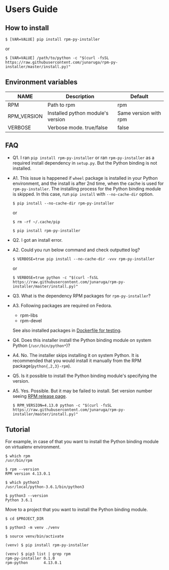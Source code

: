 # Users Guide

## How to install

```
$ [VAR=VALUE] pip install rpm-py-installer
```
or

```
$ [VAR=VALUE] /path/to/python -c "$(curl -fsSL https://raw.githubusercontent.com/junaruga/rpm-py-installer/master/install.py)"
```

## Environment variables

| NAME | Description | Default |
| ---- | ----------- | ------- |
| RPM | Path to rpm | rpm |
| RPM_VERSION | Installed python module's version | Same version with rpm |
| VERBOSE | Verbose mode. true/false | false |


## FAQ

- Q1. I ran `pip install rpm-py-installer` or ran `rpm-py-installer` as a required install dependency in `setup.py`. But the Python binding is not installed.
- A1. This issue is happened if `wheel` package is installed in your Python environment, and the install is after 2nd time, when the cache is used for `rpm-py-installer`. The installing process for the Python binding module is skipped. In this case, run `pip install` with `--no-cache-dir` option.

  ```
  $ pip install --no-cache-dir rpm-py-installer
  ```

  or

  ```
  $ rm -rf ~/.cache/pip

  $ pip install rpm-py-installer
  ```

- Q2. I got an install error.
- A2. Could you run below command and check outputted log?

  ```
  $ VERBOSE=true pip install --no-cache-dir -vvv rpm-py-installer
  ```

  or

  ```
  $ VERBOSE=true python -c "$(curl -fsSL https://raw.githubusercontent.com/junaruga/rpm-py-installer/master/install.py)"
  ```

- Q3. What is the dependency RPM packages for `rpm-py-installer`?
- A3. Following packages are required on Fedora.
  - rpm-libs
  - rpm-devel

  See also installed packages in [Dockerfile for testing](../.travis/Dockerfile).


- Q4. Does this installer install the Python binding module on system Python (`/usr/bin/python*`)?
- A4. No. The installer skips installing it on system Python.
  It is recommended that you would install it manually from the RPM package(`python{,2,3}-rpm`).


- Q5. Is it possible to install the Python binding module's specifying the version.
- A5. Yes. Possible. But it may be failed to install. Set version number seeing [RPM release page](https://github.com/rpm-software-management/rpm/releases).

  ```
  $ RPM_VERSION=4.13.0 python -c "$(curl -fsSL https://raw.githubusercontent.com/junaruga/rpm-py-installer/master/install.py)"
  ```

## Tutorial

For example, in case of that you want to install the Python binding module on virtualenv environment.

```
$ which rpm
/usr/bin/rpm

$ rpm --version
RPM version 4.13.0.1
```

```
$ which python3
/usr/local/python-3.6.1/bin/python3

$ python3 --version
Python 3.6.1
```

Move to a project that you want to install the Python binding module.

```
$ cd $PROJECT_DIR

$ python3 -m venv ./venv

$ source venv/bin/activate
```

```
(venv) $ pip install rpm-py-installer
```

```
(venv) $ pip3 list | grep rpm
rpm-py-installer 0.1.0
rpm-python       4.13.0.1
```
